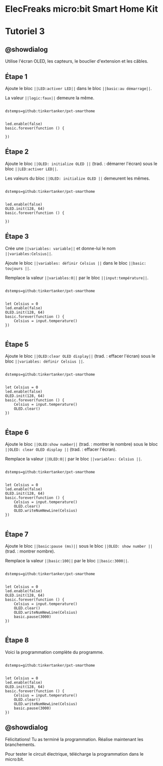 # ElecFreaks micro:bit Smart Home Kit

# Tutoriel 3

## @showdialog

Utilise l'écran OLED, les capteurs, le bouclier d'extension et les câbles.

## Étape 1

Ajoute le bloc ``||LED:activer LED||`` dans le bloc ``||basic:au démarrage||``.

La valeur ``||logic:faux||`` demeure la même.

```package

dstemps=github:tinkertanker/pxt-smarthome

```

```blocks

led.enable(false)
basic.forever(function () {
	
})

```

## Étape 2

Ajoute le bloc ``||OLED: initialize OLED ||`` (trad. : démarrer l'écran) sous le bloc ``||LED:activer LED||``.

Les valeurs du bloc ``||OLED: initialize OLED ||`` demeurent les mêmes.

```package

dstemps=github:tinkertanker/pxt-smarthome

```

```blocks

led.enable(false)
OLED.init(128, 64)
basic.forever(function () {
	
})

```

## Étape 3

Crée une ``||variables: variable||`` et donne-lui le nom ``||variables:Celsius||``.

Ajoute le bloc ``||variables: définir Celsius ||`` dans le bloc ``||basic: toujours ||``.

Remplace la valeur ``||variables:0||`` par le bloc ``||input:température||``.

```package

dstemps=github:tinkertanker/pxt-smarthome

```

```blocks

let Celsius = 0
led.enable(false)
OLED.init(128, 64)
basic.forever(function () {
    Celsius = input.temperature()
})


```

## Étape 5

Ajoute le bloc ``||OLED:clear OLED display||`` (trad. : effacer l'écran) sous le bloc ``||variables: définir Celsius ||``.

```package

dstemps=github:tinkertanker/pxt-smarthome

```

```blocks

let Celsius = 0
led.enable(false)
OLED.init(128, 64)
basic.forever(function () {
    Celsius = input.temperature()
    OLED.clear()
})


```

## Étape 6

Ajoute le bloc ``||OLED:show number||`` (trad. : montrer le nombre) sous le bloc ``||OLED: clear OLED display ||`` (trad. : effacer l'écran).

Remplace la valeur ``||OLED:0||`` par le bloc ``||variables: Celsius ||``.

```package

dstemps=github:tinkertanker/pxt-smarthome

```

```blocks

let Celsius = 0
led.enable(false)
OLED.init(128, 64)
basic.forever(function () {
    Celsius = input.temperature()
    OLED.clear()
    OLED.writeNumNewLine(Celsius)
})


```

## Étape 7

Ajoute le bloc ``||basic:pause (ms)||`` sous le bloc ``||OLED: show number ||`` (trad. : montrer nombre).

Remplace la valeur ``||basic:100||`` par le bloc ``||basic:3000||``.

```package

dstemps=github:tinkertanker/pxt-smarthome

```

```blocks

let Celsius = 0
led.enable(false)
OLED.init(128, 64)
basic.forever(function () {
    Celsius = input.temperature()
    OLED.clear()
    OLED.writeNumNewLine(Celsius)
    basic.pause(3000)
})


```

## Étape 8

Voici la programmation complète du programme.

```package

dstemps=github:tinkertanker/pxt-smarthome

```

```blocks

let Celsius = 0
led.enable(false)
OLED.init(128, 64)
basic.forever(function () {
    Celsius = input.temperature()
    OLED.clear()
    OLED.writeNumNewLine(Celsius)
    basic.pause(3000)
})

```

## @showdialog 

Félicitations! Tu as terminé la programmation. Réalise maintenant les branchements.

Pour tester le circuit électrique, télécharge la programmation dans le micro:bit.